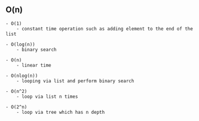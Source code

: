 ## O(n)
    - O(1)
        - constant time operation such as adding element to the end of the list  

    - O(log(n))
        - binary search 

    - O(n)
        - linear time  

    - O(nlog(n))
        - looping via list and perform binary search 

    - O(n^2)
        - loop via list n times 

    - O(2^n)
        - loop via tree which has n depth 
